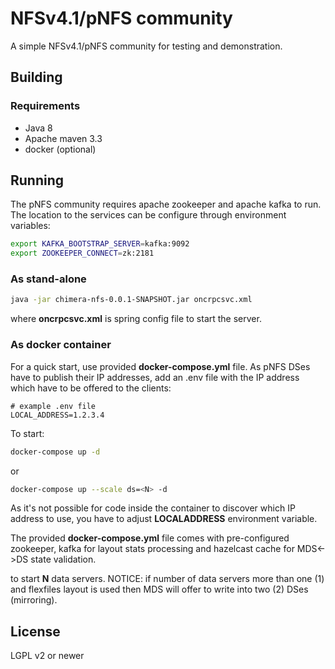 # NFSv4.1/pNFS community

A simple NFSv4.1/pNFS community for testing and demonstration.

## Building

### Requirements

- Java 8
- Apache maven 3.3
- docker (optional)

## Running

The pNFS community requires apache zookeeper and apache kafka to run.
The location to the services can be configure through environment variables:

```sh
export KAFKA_BOOTSTRAP_SERVER=kafka:9092
export ZOOKEEPER_CONNECT=zk:2181
```

### As stand-alone

```sh
java -jar chimera-nfs-0.0.1-SNAPSHOT.jar oncrpcsvc.xml
```

where **oncrpcsvc.xml** is spring config file to start the server.

### As docker container

For a quick start, use provided **docker-compose.yml** file. As
pNFS DSes have to publish their IP addresses, add an .env file
with the IP address which have to be offered to the clients:

```property
# example .env file
LOCAL_ADDRESS=1.2.3.4
```

To start:
```sh
docker-compose up -d
```

or

```sh
docker-compose up --scale ds=<N> -d
```

As it's not possible for code inside the container to discover which IP address to use,
you have to adjust **LOCALADDRESS** environment variable.

The provided **docker-compose.yml** file comes with pre-configured zookeeper, kafka for
layout stats processing and hazelcast cache for MDS<->DS state validation.

to start **N** data servers. NOTICE: if number of data servers more than one (1)
and flexfiles layout is used then MDS will offer to write into two (2) DSes (mirroring).

## License

LGPL v2 or newer
